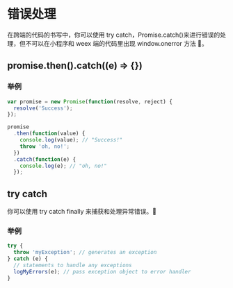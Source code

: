# 错误处理

在跨端的代码的书写中，你可以使用 try catch，Promise.catch()来进行错误的处理，但不可以在小程序和 weex 端的代码里出现 window.onerror 方法 。

## promise.then().catch((e) => {})

### 举例

```javascript
var promise = new Promise(function(resolve, reject) {
  resolve('Success');
});

promise
  .then(function(value) {
    console.log(value); // "Success!"
    throw 'oh, no!';
  })
  .catch(function(e) {
    console.log(e); // "oh, no!"
  });
```

## try catch

你可以使用 try catch finally 来捕获和处理异常错误。

### 举例

```javascript
try {
  throw 'myException'; // generates an exception
} catch (e) {
  // statements to handle any exceptions
  logMyErrors(e); // pass exception object to error handler
}
```
